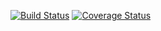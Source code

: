 [![Build Status](https://travis-ci.org/rkterungwa16/postIt-app.svg?branch=feature/server-api)](https://travis-ci.org/rkterungwa16/postIt-app)
[![Coverage Status](https://coveralls.io/repos/github/rkterungwa16/postIt-app/badge.svg?branch=master)](https://coveralls.io/github/rkterungwa16/postIt-app?branch=master)